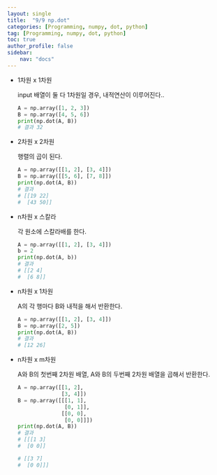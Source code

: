 ```yaml
---
layout: single
title:  "9/9 np.dot"
categories: [Programming, numpy, dot, python]
tag: [Programming, numpy, dot, python]
toc: true
author_profile: false
sidebar:
    nav: "docs"
---
```


* 1차원 x 1차원 

  input 배열이 둘 다 1차원일 경우, 내적연산이 이루어진다..

  ```python
  A = np.array([1, 2, 3])
  B = np.array([4, 5, 6])
  print(np.dot(A, B)) 
  # 결과 32
  ```

* 2차원 x 2차원

  행렬의 곱이 된다.

  ```python
  A = np.array([[1, 2], [3, 4]])
  B = np.array([[5, 6], [7, 8]])
  print(np.dot(A, B))
  # 결과
  # [[19 22]
  #  [43 50]]
  ```

* n차원 x 스칼라

  각 원소에 스칼라배를 한다.

  ```python
  A = np.array([[1, 2], [3, 4]])
  b = 2
  print(np.dot(A, b))
  # 결과
  # [[2 4]
  #  [6 8]]
  ```

* n차원 x  1차원

  A의 각 행마다 B와 내적을 해서 반환한다.

  ```python
  A = np.array([[1, 2], [3, 4]])
  B = np.array([2, 5])
  print(np.dot(A, B))
  # 결과
  # [12 26]
  ```

* n차원 x m차원

  A와 B의 첫번째 2차원 배열, A와 B의 두번째 2차원 배열을 곱해서 반환한다.

  ```python
  A = np.array([[1, 2], 
                [3, 4]])
  B = np.array([[[1, 1], 
                 [0, 1]], 
                [[0, 0], 
                 [0, 0]]])
  print(np.dot(A, B))
  # 결과
  # [[[1 3]
  #  [0 0]]
  
  # [[3 7]
  #  [0 0]]]
  ```

  